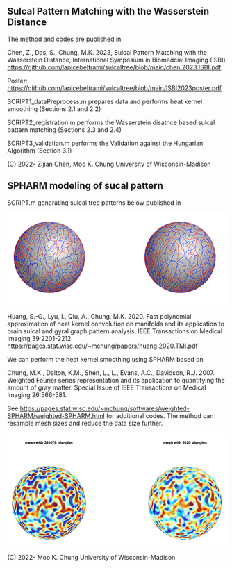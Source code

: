 ## Sulcal Pattern Matching with the Wasserstein Distance

The method and codes are published in 

Chen, Z., Das, S., Chung, M.K. 2023, Sulcal Pattern Matching with the Wasserstein Distance, 
International Symposium in Biomedcial Imaging (ISBI)
https://github.com/laplcebeltrami/sulcaltree/blob/main/chen.2023.ISBI.pdf

Poster: https://github.com/laplcebeltrami/sulcaltree/blob/main/ISBI2023poster.pdf


SCRIPT1_dataPreprocess.m prepares data and performs heat kernel smoothing (Sections 2.1 and 2.2)

SCRIPT2_registration.m performs the Wasserstein disatnce based sulcal pattern matching (Sections 2.3 and 2.4) 

SCRIPT3_validation.m performs the Validation against the Hungarian Algorithm (Section 3.1)





(C) 2022- Zijian Chen, Moo K. Chung
University of Wisconsin-Madison








## 
## SPHARM modeling of sucal pattern

SCRIPT.m generating sulcal tree patterns below published in 

![alt text](https://github.com/laplcebeltrami/sulcaltree/blob/main/resampled.png?raw=true)

Huang, S.-G., Lyu, I., Qiu, A., Chung, M.K. 2020. Fast polynomial approximation of heat kernel convolution on manifolds and its application to brain sulcal and gyral graph pattern analysis, IEEE Transactions on 
Medical Imaging 39:2201-2212  https://pages.stat.wisc.edu/~mchung/papers/huang.2020.TMI.pdf

We can perform the heat kernel smoothing using SPHARM based on  

Chung, M.K., Dalton, K.M., Shen, L., L., Evans, A.C., Davidson, R.J. 2007. Weighted Fourier series representation and its application to quantifying the amount of gray matter. Special Issue of  IEEE Transactions on Medical Imaging 26:566-581. 

See https://pages.stat.wisc.edu/~mchung/softwares/weighted-SPHARM/weighted-SPHARM.html for additional codes. The method can resample mesh sizes and reduce the data size further.

![alt text](https://github.com/laplcebeltrami/sulcaltree/blob/main/sulcalpattern.png?raw=true)





(C) 2022- Moo K. Chung
University of Wisconsin-Madison
